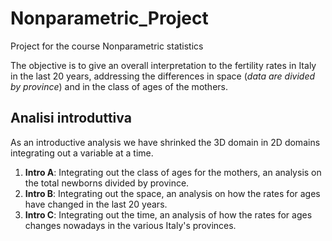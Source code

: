 # Nonparametric_Project
Project for the course Nonparametric statistics

The objective is to give an overall interpretation to the fertility rates in Italy in the last 20 years, addressing the differences in space (*data are divided by province*) and in the class of ages of the mothers.

## Analisi introduttiva
As an introductive analysis we have shrinked the 3D domain in 2D domains integrating out a variable at a time.
1. **Intro A**: Integrating out the class of ages for the mothers, an analysis on the total newborns divided by province.
2. **Intro B**: Integrating out the space, an analysis on how the rates for ages have changed in the last 20 years.
3. **Intro C**: Integrating out the time, an analysis of how the rates for ages changes nowadays in the various Italy's provinces.
